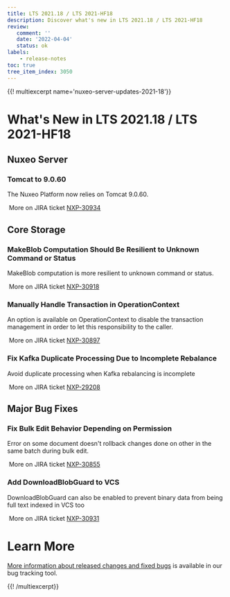 ```yaml
---
title: LTS 2021.18 / LTS 2021-HF18
description: Discover what's new in LTS 2021.18 / LTS 2021-HF18
review:
   comment: ''
   date: '2022-04-04'
   status: ok
labels:
    - release-notes
toc: true
tree_item_index: 3050
---
```


{{! multiexcerpt name='nuxeo-server-updates-2021-18'}}
# What's New in LTS 2021.18 / LTS 2021-HF18

## Nuxeo Server

### Tomcat to 9.0.60

The Nuxeo Platform now relies on Tomcat 9.0.60.

<i class="fa fa-long-arrow-right" aria-hidden="true"></i>&nbsp;More on JIRA ticket [NXP-30934](https://jira.nuxeo.com/browse/NXP-30934)

## Core Storage

### MakeBlob Computation Should Be Resilient to Unknown Command or Status

MakeBlob computation is more resilient to unknown command or status.

<i class="fa fa-long-arrow-right" aria-hidden="true"></i>&nbsp;More on JIRA ticket [NXP-30918](https://jira.nuxeo.com/browse/NXP-30918)

### Manually Handle Transaction in OperationContext

An option is available on OperationContext to disable the transaction management in order to let this responsibility to the caller.

<i class="fa fa-long-arrow-right" aria-hidden="true"></i>&nbsp;More on JIRA ticket [NXP-30897](https://jira.nuxeo.com/browse/NXP-30897)

### Fix Kafka Duplicate Processing Due to Incomplete Rebalance

Avoid duplicate processing when Kafka rebalancing is incomplete

<i class="fa fa-long-arrow-right" aria-hidden="true"></i>&nbsp;More on JIRA ticket [NXP-29208](https://jira.nuxeo.com/browse/NXP-29208)

## Major Bug Fixes

### Fix Bulk Edit Behavior Depending on Permission

Error on some document doesn't rollback changes done on other in the same batch during bulk edit.

<i class="fa fa-long-arrow-right" aria-hidden="true"></i>&nbsp;More on JIRA ticket [NXP-30855](https://jira.nuxeo.com/browse/NXP-30855)

### Add DownloadBlobGuard to VCS

DownloadBlobGuard can also be enabled to prevent binary data from being full text indexed in VCS too

<i class="fa fa-long-arrow-right" aria-hidden="true"></i>&nbsp;More on JIRA ticket [NXP-30931](https://jira.nuxeo.com/browse/NXP-30931)

# Learn More

[More information about released changes and fixed bugs](https://jira.nuxeo.com/secure/ReleaseNote.jspa?projectId=10011&version=21631) is available in our bug tracking tool.

{{! /multiexcerpt}}
